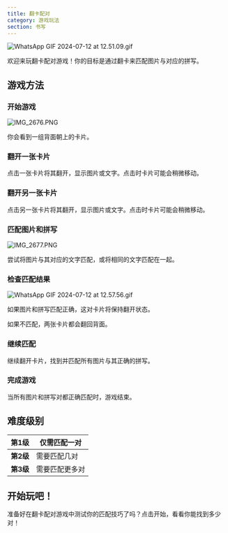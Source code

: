 ```yaml
---
title: 翻卡配对
category: 游戏玩法
section: 书写
---
```

![WhatsApp GIF 2024-07-12 at 12.51.09.gif](https://help.studycat.com/hc/article_attachments/34968069193497)

欢迎来玩翻卡配对游戏！你的目标是通过翻卡来匹配图片与对应的拼写。

## 游戏方法

### 开始游戏

![IMG_2676.PNG](https://help.studycat.com/hc/article_attachments/34822508065177)

你会看到一组背面朝上的卡片。

### 翻开一张卡片

点击一张卡片将其翻开，显示图片或文字。点击时卡片可能会稍微移动。

### 翻开另一张卡片

点击另一张卡片将其翻开，显示图片或文字。点击时卡片可能会稍微移动。

### 匹配图片和拼写

![IMG_2677.PNG](https://help.studycat.com/hc/article_attachments/34822508072729)

尝试将图片与其对应的文字匹配，或将相同的文字匹配在一起。

### 检查匹配结果

![WhatsApp GIF 2024-07-12 at 12.57.56.gif](https://help.studycat.com/hc/article_attachments/34968069197081)

如果图片和拼写匹配正确，这对卡片将保持翻开状态。

如果不匹配，两张卡片都会翻回背面。

### 继续匹配

继续翻开卡片，找到并匹配所有图片与其正确的拼写。

### 完成游戏

当所有图片和拼写对都正确匹配时，游戏结束。

## 难度级别

| **第1级** | 仅需匹配一对 |
| --- | --- |
| **第2级** | 需要匹配几对 |
| **第3级** | 需要匹配更多对 |

## 开始玩吧！

准备好在翻卡配对游戏中测试你的匹配技巧了吗？点击开始，看看你能找到多少对！